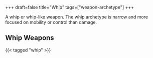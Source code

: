 +++
draft=false
title="Whip"
tags=["weapon-archetype"]
+++

A whip or whip-like weapon. The whip archetype is narrow and more focused on mobility or control than damage.

## Whip Weapons

{{< tagged "whip" >}}
